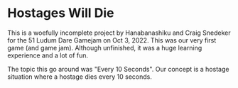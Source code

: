 # Hostages Will Die

This is a woefully incomplete project by Hanabanashiku and Craig Snedeker for the 51 Ludum Dare Gamejam on Oct 3, 2022. This was our very first game (and game jam). Although unfinished, it was a huge learning experience and a lot of fun. 

The topic this go around was "Every 10 Seconds". Our concept is a hostage situation where a hostage dies every 10 seconds.